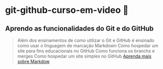 # git-github-curso-em-video 🎥
## Aprendo as funcionalidades do Git e do GitHub
> Além dos ensinamentos de como utilizar o Git e GitHub é ensinado como usar o linguagem de marcação Markdown
> Como hospedar um site para fins educacionais no GitHub
> Como funciona os branchs e merges 
> Como hospedar um site simples no GitHub
[Aprenda mais sobre Markdow](https://github.com/gustavoguanabara/git-github/blob/master/manuais-PDF/guia-markdown.pdf)

